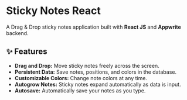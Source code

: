 # Sticky Notes React

A Drag & Drop sticky notes application built with **React JS** and **Appwrite** backend.

## ✨ Features

-   **Drag and Drop:** Move sticky notes freely across the screen.
-   **Persistent Data:** Save notes, positions, and colors in the database.
-   **Customizable Colors:** Change note colors at any time.
-   **Autogrow Notes:** Sticky notes expand automatically as data is input.
-   **Autosave:** Automatically save your notes as you type.

